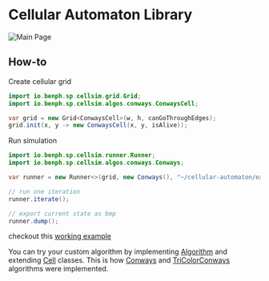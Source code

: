 # Cellular Automaton Library

![Main Page](/readme/conways.bmp)

## How-to

Create cellular grid

```java
import io.benph.sp.cellsim.grid.Grid;
import io.benph.sp.cellsim.algos.conways.ConwaysCell;

var grid = new Grid<ConwaysCell>(w, h, canGoThroughEdges);
grid.init(x, y -> new ConwaysCell(x, y, isAlive));
```

Run simulation

```java
import io.benph.sp.cellsim.runner.Runner;
import io.benph.sp.cellsim.algos.conways.Conways;

var runner = new Runner<>(grid, new Conways(), "~/cellular-automaton/export");

// run one iteration
runner.iterate();

// export current state as bmp
runner.dump();
```

checkout this [working example](/app/src/main/java/io/benph/sp/cellsim/App.java)

You can try your custom algorithm by implementing [Algorithm](/app/src/main/java/io/benph/sp/cellsim/runner/Algorithm.java) and extending [Cell](/app/src/main/java/io/benph/sp/cellsim/grid/Cell.java) classes.
This is how [Conways](/app/src/main/java/io/benph/sp/cellsim/algos/conways/Conways.java) and [TriColorConways](/app/src/main/java/io/benph/sp/cellsim/algos/tcc/TriColorConways.java) algorithms were implemented.
